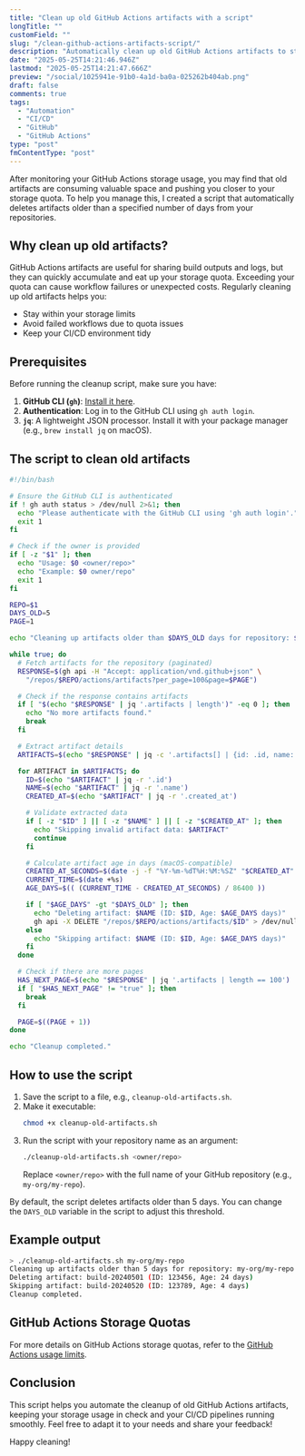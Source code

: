 ```yaml
---
title: "Clean up old GitHub Actions artifacts with a script"
longTitle: ""
customField: ""
slug: "/clean-github-actions-artifacts-script/"
description: "Automatically clean up old GitHub Actions artifacts to stay within storage quotas and keep your CI/CD pipelines running smoothly."
date: "2025-05-25T14:21:46.946Z"
lastmod: "2025-05-25T14:21:47.666Z"
preview: "/social/1025941e-91b0-4a1d-ba0a-025262b404ab.png"
draft: false
comments: true
tags:
  - "Automation"
  - "CI/CD"
  - "GitHub"
  - "GitHub Actions"
type: "post"
fmContentType: "post"
---
```


After monitoring your GitHub Actions storage usage, you may find that old artifacts are consuming valuable space and pushing you closer to your storage quota. To help you manage this, I created a script that automatically deletes artifacts older than a specified number of days from your repositories.

## Why clean up old artifacts?

GitHub Actions artifacts are useful for sharing build outputs and logs, but they can quickly accumulate and eat up your storage quota. Exceeding your quota can cause workflow failures or unexpected costs. Regularly cleaning up old artifacts helps you:

- Stay within your storage limits
- Avoid failed workflows due to quota issues
- Keep your CI/CD environment tidy

## Prerequisites

Before running the cleanup script, make sure you have:

1. **GitHub CLI (`gh`)**: [Install it here](https://cli.github.com/).
2. **Authentication**: Log in to the GitHub CLI using `gh auth login`.
3. **`jq`**: A lightweight JSON processor. Install it with your package manager (e.g., `brew install jq` on macOS).

## The script to clean old artifacts

```bash
#!/bin/bash

# Ensure the GitHub CLI is authenticated
if ! gh auth status > /dev/null 2>&1; then
  echo "Please authenticate with the GitHub CLI using 'gh auth login'."
  exit 1
fi

# Check if the owner is provided
if [ -z "$1" ]; then
  echo "Usage: $0 <owner/repo>"
  echo "Example: $0 owner/repo"
  exit 1
fi

REPO=$1
DAYS_OLD=5
PAGE=1

echo "Cleaning up artifacts older than $DAYS_OLD days for repository: $REPO"

while true; do
  # Fetch artifacts for the repository (paginated)
  RESPONSE=$(gh api -H "Accept: application/vnd.github+json" \
    "/repos/$REPO/actions/artifacts?per_page=100&page=$PAGE")

  # Check if the response contains artifacts
  if [ "$(echo "$RESPONSE" | jq '.artifacts | length')" -eq 0 ]; then
    echo "No more artifacts found."
    break
  fi

  # Extract artifact details
  ARTIFACTS=$(echo "$RESPONSE" | jq -c '.artifacts[] | {id: .id, name: .name, created_at: .created_at}')

  for ARTIFACT in $ARTIFACTS; do
    ID=$(echo "$ARTIFACT" | jq -r '.id')
    NAME=$(echo "$ARTIFACT" | jq -r '.name')
    CREATED_AT=$(echo "$ARTIFACT" | jq -r '.created_at')

    # Validate extracted data
    if [ -z "$ID" ] || [ -z "$NAME" ] || [ -z "$CREATED_AT" ]; then
      echo "Skipping invalid artifact data: $ARTIFACT"
      continue
    fi

    # Calculate artifact age in days (macOS-compatible)
    CREATED_AT_SECONDS=$(date -j -f "%Y-%m-%dT%H:%M:%SZ" "$CREATED_AT" +%s)
    CURRENT_TIME=$(date +%s)
    AGE_DAYS=$(( (CURRENT_TIME - CREATED_AT_SECONDS) / 86400 ))

    if [ "$AGE_DAYS" -gt "$DAYS_OLD" ]; then
      echo "Deleting artifact: $NAME (ID: $ID, Age: $AGE_DAYS days)"
      gh api -X DELETE "/repos/$REPO/actions/artifacts/$ID" > /dev/null 2>&1
    else
      echo "Skipping artifact: $NAME (ID: $ID, Age: $AGE_DAYS days)"
    fi
  done

  # Check if there are more pages
  HAS_NEXT_PAGE=$(echo "$RESPONSE" | jq '.artifacts | length == 100')
  if [ "$HAS_NEXT_PAGE" != "true" ]; then
    break
  fi

  PAGE=$((PAGE + 1))
done

echo "Cleanup completed."
```

## How to use the script


1. Save the script to a file, e.g., `cleanup-old-artifacts.sh`.
2. Make it executable:
   ```bash
   chmod +x cleanup-old-artifacts.sh
   ```
3. Run the script with your repository name as an argument:
   ```bash
   ./cleanup-old-artifacts.sh <owner/repo>
   ```
   Replace `<owner/repo>` with the full name of your GitHub repository (e.g., `my-org/my-repo`).

By default, the script deletes artifacts older than 5 days. You can change the `DAYS_OLD` variable in the script to adjust this threshold.

## Example output

```bash
> ./cleanup-old-artifacts.sh my-org/my-repo
Cleaning up artifacts older than 5 days for repository: my-org/my-repo
Deleting artifact: build-20240501 (ID: 123456, Age: 24 days)
Skipping artifact: build-20240520 (ID: 123789, Age: 4 days)
Cleanup completed.
```

## GitHub Actions Storage Quotas

For more details on GitHub Actions storage quotas, refer to the [GitHub Actions usage limits](https://docs.github.com/en/actions/learn-github-actions/usage-limits-billing-and-administration#artifact-and-log-retention-policy).

## Conclusion

This script helps you automate the cleanup of old GitHub Actions artifacts, keeping your storage usage in check and your CI/CD pipelines running smoothly. Feel free to adapt it to your needs and share your feedback!

Happy cleaning!
